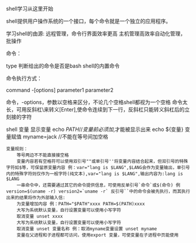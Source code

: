 shell学习从这里开始

shell提供用户操作系统的一个接口，每个命令就是一个独立的应用程序。

学习shell的由源:
	远程管理，命令行界面效率更高
	主机管理高效率自动化管理，批操作



命令：
 
type 判断给出的命令是否是bash shell的内置命令

命令执行方式：

command -[options] parameter1 parameter2

命令，-options，参数以空格来区分，不论几个空格shell都视为一个空格
命令太长，可用反斜杠\来转义[Enter],使命令连续到下一行，反斜杠只能转义斜杠后的立刻接的字符

shell 变量
	显示变量 echo $PATH  //变量前必须加$,才能被显示出来
	echo ${变量}
	变量赋值 myname=jack //不能在等号间加空格

	变量规则：
		等号两边不不能直接接空格
		变量内容若有空格符可以使用双引号""或单引号''将变量内容结合起来，但双引号的特殊字符如$等，可保留原变量内容 例：var="lang is $LANG",$LANG会作为变量输出，单引号内的特殊字符则仅作为一般字符(纯文本),var="lang is $LANG",输出内容为:lang is $LANG
		一串命令中，还需要通过其它的命令提供信息，可使用反单引号`命令`或$(命令) 例 version=$(uname -r) version2=`uname -r` 反引号``中的命令会被先执行，而其执行出来的结果将作为外部输入信:
		为变量增加内容 例：PATH="$PATH"xxxx PATH=$(PATH)xxxx
		大写为系统默认变量，自行设置变量可以使用小写字符
		取消变量 unset xxxx
		大写为系统默认变量，自行设置变量可以使用小写字符
		取消变量 unset 变量名称 例：取消myname变量设置 unset myname
		变量在父进程和子进程都可访问，使用export 变量，可使变量在子进程中页能使用
